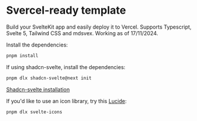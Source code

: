 # Svercel-ready template

Build your SvelteKit app and easily deploy it to Vercel.
Supports Typescript, Svelte 5, Tailwind CSS and mdsvex.
Working as of 17/11/2024.

Install the dependencies:

```bash
pnpm install
```

If using shadcn-svelte, install the dependencies:

```bash
pnpm dlx shadcn-svelte@next init
```

[Shadcn-svelte installation](https://next.shadcn-svelte.com/docs/installation/sveltekit)

If you'd like to use an icon library, try this [Lucide](https://lucide.dev/):

```bash
pnpm dlx svelte-icons
```
